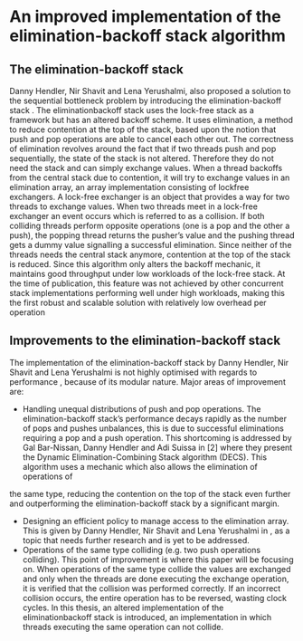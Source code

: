 # An improved implementation of the elimination-backoff stack algorithm
## The elimination-backoff stack
Danny Hendler, Nir Shavit and Lena Yerushalmi, also proposed a solution to the sequential
bottleneck problem by introducing the elimination-backoff stack . The eliminationbackoff stack uses the lock-free stack as a framework but has an altered backoff scheme.
It uses elimination, a method to reduce contention at the top of the stack, based upon the
notion that push and pop operations are able to cancel each other out. The correctness
of elimination revolves around the fact that if two threads push and pop sequentially, the
state of the stack is not altered. Therefore they do not need the stack and can simply
exchange values. When a thread backoffs from the central stack due to contention, it will
try to exchange values in an elimination array, an array implementation consisting of lockfree exchangers. A lock-free exchanger is an object that provides a way for two threads to
exchange values. When two threads meet in a lock-free exchanger an event occurs which
is referred to as a collision. If both colliding threads perform opposite operations (one is a
pop and the other a push), the popping thread returns the pusher’s value and the pushing
thread gets a dummy value signalling a successful elimination. Since neither of the threads
needs the central stack anymore, contention at the top of the stack is reduced. Since
this algorithm only alters the backoff mechanic, it maintains good throughput under low
workloads of the lock-free stack. At the time of publication, this feature was not achieved
by other concurrent stack implementations performing well under high workloads, making
this the first robust and scalable solution with relatively low overhead per operation 

## Improvements to the elimination-backoff stack
The implementation of the elimination-backoff stack by Danny Hendler, Nir Shavit and
Lena Yerushalmi is not highly optimised with regards to performance , because of its
modular nature. Major areas of improvement are:
* Handling unequal distributions of push and pop operations. The elimination-backoff
stack’s performance decays rapidly as the number of pops and pushes unbalances,
this is due to successful eliminations requiring a pop and a push operation. This
shortcoming is addressed by Gal Bar-Nissan, Danny Hendler and Adi Suissa in [2]
where they present the Dynamic Elimination-Combining Stack algorithm (DECS).
This algorithm uses a mechanic which also allows the elimination of operations of

the same type, reducing the contention on the top of the stack even further and
outperforming the elimination-backoff stack by a significant margin.
* Designing an efficient policy to manage access to the elimination array. This is given
by Danny Hendler, Nir Shavit and Lena Yerushalmi in , as a topic that needs
further research and is yet to be addressed.
* Operations of the same type colliding (e.g. two push operations colliding). This
point of improvement is where this paper will be focusing on. When operations of
the same type collide the values are exchanged and only when the threads are done
executing the exchange operation, it is verified that the collision was performed
correctly. If an incorrect collision occurs, the entire operation has to be reversed,
wasting clock cycles. In this thesis, an altered implementation of the eliminationbackoff stack is introduced, an implementation in which threads executing the same
operation can not collide.
